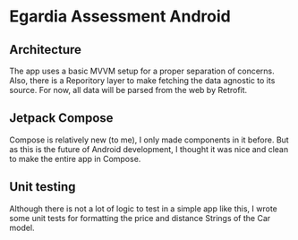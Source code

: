# Egardia Assessment Android

## Architecture
The app uses a basic MVVM setup for a proper separation of concerns. Also, there is a Reporitory layer to make fetching the data agnostic to its source. For now, all data will be parsed from the web by Retrofit.

## Jetpack Compose
Compose is relatively new (to me), I only made components in it before. But as this is the future of Android development, I thought it was nice and clean to make the entire app in Compose.

## Unit testing
Although there is not a lot of logic to test in a simple app like this, I wrote some unit tests for formatting the price and distance Strings of the Car model.
